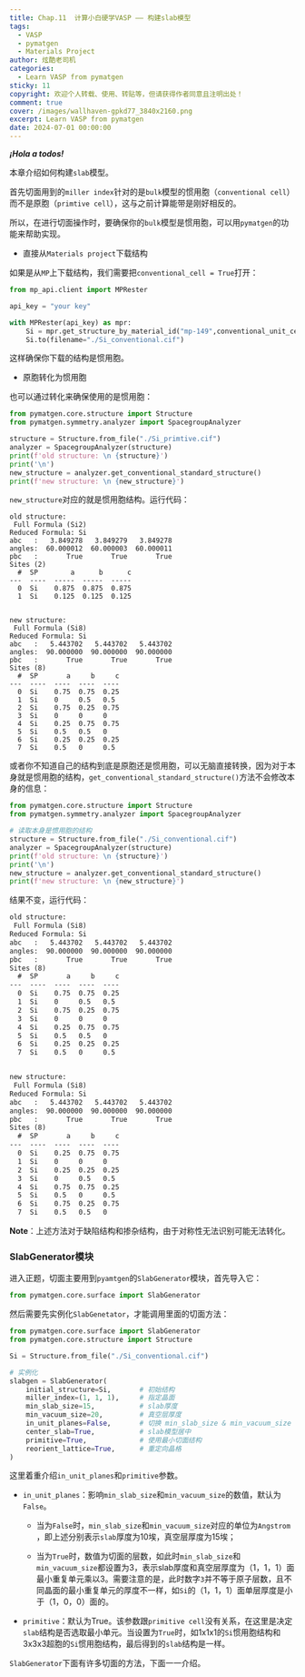 ```yaml
---
title: Chap.11  计算小白硬学VASP —— 构建slab模型
tags:
  - VASP
  - pymatgen
  - Materials Project
author: 炫酷老司机
categories:
  - Learn VASP from pymatgen
sticky: 11
copyright: 欢迎个人转载、使用、转贴等，但请获得作者同意且注明出处！
comment: true
cover: /images/wallhaven-gpkd77_3840x2160.png
excerpt: Learn VASP from pymatgen
date: 2024-07-01 00:00:00
---
```


***¡Hola a todos!***

本章介绍如何构建`slab`模型。

首先切面用到的`miller index`针对的是`bulk`模型的惯用胞（`conventional cell`）而不是原胞（`primtive cell`），这与之前计算能带是刚好相反的。

所以，在进行切面操作时，要确保你的`bulk`模型是惯用胞，可以用`pymatgen`的功能来帮助实现。

- 直接从`Materials project`下载结构

如果是从`MP`上下载结构，我们需要把`conventional_cell = True`打开：

```python
from mp_api.client import MPRester

api_key = "your key"

with MPRester(api_key) as mpr:
    Si = mpr.get_structure_by_material_id("mp-149",conventional_unit_cell=True)
    Si.to(filename="./Si_conventional.cif")
```

这样确保你下载的结构是惯用胞。

- 原胞转化为惯用胞

也可以通过转化来确保使用的是惯用胞：

```python
from pymatgen.core.structure import Structure
from pymatgen.symmetry.analyzer import SpacegroupAnalyzer

structure = Structure.from_file("./Si_primtive.cif")
analyzer = SpacegroupAnalyzer(structure)
print(f'old structure: \n {structure}')
print('\n')
new_structure = analyzer.get_conventional_standard_structure()
print(f'new structure: \n {new_structure}')
```

`new_structure`对应的就是惯用胞结构。运行代码：

```text
old structure: 
 Full Formula (Si2)
Reduced Formula: Si
abc   :   3.849278   3.849279   3.849278
angles:  60.000012  60.000003  60.000011
pbc   :       True       True       True
Sites (2)
  #  SP        a      b      c
---  ----  -----  -----  -----
  0  Si    0.875  0.875  0.875
  1  Si    0.125  0.125  0.125


new structure: 
 Full Formula (Si8)
Reduced Formula: Si
abc   :   5.443702   5.443702   5.443702
angles:  90.000000  90.000000  90.000000
pbc   :       True       True       True
Sites (8)
  #  SP       a     b     c
---  ----  ----  ----  ----
  0  Si    0.75  0.75  0.25
  1  Si    0     0.5   0.5
  2  Si    0.75  0.25  0.75
  3  Si    0     0     0
  4  Si    0.25  0.75  0.75
  5  Si    0.5   0.5   0
  6  Si    0.25  0.25  0.25
  7  Si    0.5   0     0.5
```

或者你不知道自己的结构到底是原胞还是惯用胞，可以无脑直接转换，因为对于本身就是惯用胞的结构，`get_conventional_standard_structure()`方法不会修改本身的信息：

```python
from pymatgen.core.structure import Structure
from pymatgen.symmetry.analyzer import SpacegroupAnalyzer

# 读取本身是惯用胞的结构
structure = Structure.from_file("./Si_conventional.cif")
analyzer = SpacegroupAnalyzer(structure)
print(f'old structure: \n {structure}')
print('\n')
new_structure = analyzer.get_conventional_standard_structure()
print(f'new structure: \n {new_structure}')
```

结果不变，运行代码：

```txt
old structure: 
 Full Formula (Si8)
Reduced Formula: Si
abc   :   5.443702   5.443702   5.443702
angles:  90.000000  90.000000  90.000000
pbc   :       True       True       True
Sites (8)
  #  SP       a     b     c
---  ----  ----  ----  ----
  0  Si    0.75  0.75  0.25
  1  Si    0     0.5   0.5
  2  Si    0.75  0.25  0.75
  3  Si    0     0     0
  4  Si    0.25  0.75  0.75
  5  Si    0.5   0.5   0
  6  Si    0.25  0.25  0.25
  7  Si    0.5   0     0.5


new structure: 
 Full Formula (Si8)
Reduced Formula: Si
abc   :   5.443702   5.443702   5.443702
angles:  90.000000  90.000000  90.000000
pbc   :       True       True       True
Sites (8)
  #  SP       a     b     c
---  ----  ----  ----  ----
  0  Si    0.25  0.75  0.75
  1  Si    0     0     0
  2  Si    0.25  0.25  0.25
  3  Si    0     0.5   0.5
  4  Si    0.75  0.75  0.25
  5  Si    0.5   0     0.5
  6  Si    0.75  0.25  0.75
  7  Si    0.5   0.5   0
```

**Note**：上述方法对于缺陷结构和掺杂结构，由于对称性无法识别可能无法转化。

### SlabGenerator模块

进入正题，切面主要用到`pyamtgen`的`SlabGenerator`模块，首先导入它：

```python
from pymatgen.core.surface import SlabGenerator
```

然后需要先实例化`SlabGenetator`，才能调用里面的切面方法：

```python
from pymatgen.core.surface import SlabGenerator
from pymatgen.core.structure import Structure

Si = Structure.from_file("./Si_conventional.cif")

# 实例化
slabgen = SlabGenerator(
    initial_structure=Si,		# 初始结构
    miller_index=(1, 1, 1),		# 指定晶面
    min_slab_size=15,			# slab厚度
    min_vacuum_size=20,			# 真空层厚度
    in_unit_planes=False,		# 切换 min_slab_size & min_vacuum_size
    center_slab=True,			# slab模型居中
    primitive=True,				# 使用最小切面结构
    reorient_lattice=True,		# 重定向晶格
)
```

这里着重介绍`in_unit_planes`和`primitive`参数。

- `in_unit_planes`：影响`min_slab_size`和`min_vacuum_size`的数值，默认为`False`。

  - 当为`False`时，`min_slab_size`和`min_vacuum_size`对应的单位为`Angstrom `，即上述分别表示`slab`厚度为10埃，真空层厚度为15埃；

  - 当为`True`时，数值为切面的层数，如此时`min_slab_size`和`min_vacuum_size`都设置为3，表示slab厚度和真空层厚度为（1，1，1）面最小重复单元乘以3。需要注意的是，此时数字`3`并不等于原子层数，且不同晶面的最小重复单元的厚度不一样，如`Si`的（1，1，1）面单层厚度是小于（1，0，0）面的。

- `primitive`：默认为True。该参数跟`primitive cell`没有关系，在这里是决定`slab`结构是否选取最小单元。当设置为`True`时，如1x1x1的`Si`惯用胞结构和3x3x3超胞的`Si`惯用胞结构，最后得到的`slab`结构是一样。

`SlabGenerator`下面有许多切面的方法，下面一一介绍。

